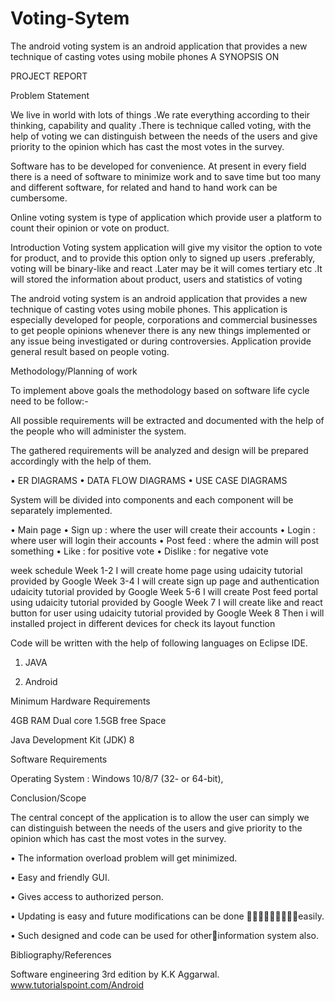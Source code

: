# Voting-Sytem
The android voting system is an android application that provides a new technique of casting votes using mobile phones
A SYNOPSIS ON

PROJECT REPORT

Problem Statement

We live in world with lots of things .We rate everything according to their thinking, capability and quality .There is technique called voting, with the help of voting we can distinguish between the needs of the users and give
priority to the opinion which has cast the most votes in the survey.

Software has to be developed for convenience. At present in every field there is a need of software to minimize work and to save time but too many and different software, for related and hand to hand work can be cumbersome.

Online voting system is type of application which provide user a platform
to count their opinion or vote on product.





Introduction
Voting system application will give my visitor the option to vote for product, and to provide this option only to signed up users .preferably, voting will be binary-like and react .Later may be it will comes tertiary etc .It will stored the information about product, users and statistics of voting  



The android voting system is an android application that provides a new technique of casting votes using mobile phones. This application is especially developed for people, corporations and commercial businesses to get people opinions whenever there is any new things implemented or any issue being investigated or during controversies. Application provide general result based on people voting.




Methodology/Planning of work

To implement above goals the methodology based on software    life cycle need to be follow:-

All possible requirements will be extracted and documented with the help of the people who will administer the system.

The gathered requirements will be analyzed and design will be prepared accordingly with the help of them.

•	ER DIAGRAMS
•	DATA FLOW DIAGRAMS
•	USE CASE DIAGRAMS

System will be divided into components and each component will be separately implemented.

•	Main page
•	Sign up : where the user will create their accounts
•	Login    : where user will login their accounts
•	Post feed : where the admin will post  something
•	Like      : for positive vote
•	Dislike  : for negative vote

 
  week	                               schedule
Week 1-2	I will create home page using udaicity tutorial provided by 
Google
Week 3-4	I will create sign up page and authentication udaicity tutorial provided by Google
Week 5-6	I will create Post feed portal using udaicity tutorial provided by Google
Week 7	I will create like and react button for  user using udaicity tutorial provided by Google
Week 8	Then i will installed project in different devices for check its layout function

Code will be written with the help of following languages on Eclipse IDE.

1.	JAVA

2.	Android




 
Minimum Hardware Requirements

4GB RAM Dual core
1.5GB free Space

Java Development Kit (JDK) 8

Software Requirements

Operating System	:  Windows 10/8/7 (32- or 64-bit),

Conclusion/Scope

The central concept of the application is to allow the user can simply we can distinguish between the needs of the users and give priority to the opinion which has cast the most votes in the survey.



•	The information overload problem will get minimized.

•	Easy and friendly GUI.

•	Gives access to authorized person.

•	Updating is easy and future modifications can be done    easily. 

•	Such designed and code can be used for otherinformation system also.

Bibliography/References

Software engineering 3rd edition by K.K Aggarwal.
www.tutorialspoint.com/Android
